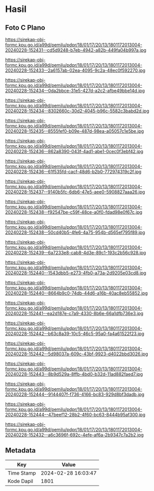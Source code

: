 # Hasil

## Foto C Plano

https://sirekap-obj-formc.kpu.go.id/a99d/pemilu/pdpr/18/01/17/20/13/1801172013004-20240228-152431--cd5d9248-b7eb-4942-a82b-449fa04b997a.jpg

https://sirekap-obj-formc.kpu.go.id/a99d/pemilu/pdpr/18/01/17/20/13/1801172013004-20240228-152433--2a6157ab-02ea-4095-9c2a-48ec0f592270.jpg

https://sirekap-obj-formc.kpu.go.id/a99d/pemilu/pdpr/18/01/17/20/13/1801172013004-20240228-152434--0da2bbce-31e5-427d-a2c2-afbe49bbe14d.jpg

https://sirekap-obj-formc.kpu.go.id/a99d/pemilu/pdpr/18/01/17/20/13/1801172013004-20240228-152434--8302660c-30d2-4045-b96c-5582c3babd2d.jpg

https://sirekap-obj-formc.kpu.go.id/a99d/pemilu/pdpr/18/01/17/20/13/1801172013004-20240228-152435--8555fef0-b09e-487d-98ea-a05057c1e5be.jpg

https://sirekap-obj-formc.kpu.go.id/a99d/pemilu/pdpr/18/01/17/20/13/1801172013004-20240228-152436--862a8390-043f-4ad1-abe1-0cec0f3ebf42.jpg

https://sirekap-obj-formc.kpu.go.id/a99d/pemilu/pdpr/18/01/17/20/13/1801172013004-20240228-152436--61f535fd-cacf-48d6-b2b0-772974319c2f.jpg

https://sirekap-obj-formc.kpu.go.id/a99d/pemilu/pdpr/18/01/17/20/13/1801172013004-20240228-152437--9140b5fc-6db6-47e5-aee0-5908827aaa26.jpg

https://sirekap-obj-formc.kpu.go.id/a99d/pemilu/pdpr/18/01/17/20/13/1801172013004-20240228-152438--f92547be-c59f-48ce-a0f0-fdad98e0f67c.jpg

https://sirekap-obj-formc.kpu.go.id/a99d/pemilu/pdpr/18/01/17/20/13/1801172013004-20240228-152438--50cd40b5-4fe6-4a75-954b-d565ef795f89.jpg

https://sirekap-obj-formc.kpu.go.id/a99d/pemilu/pdpr/18/01/17/20/13/1801172013004-20240228-152439--6a7233e8-cab8-4d3e-89c1-193c2b56c928.jpg

https://sirekap-obj-formc.kpu.go.id/a99d/pemilu/pdpr/18/01/17/20/13/1801172013004-20240228-152440--1543dbb5-e273-4fb0-a73a-2d9205e03cd8.jpg

https://sirekap-obj-formc.kpu.go.id/a99d/pemilu/pdpr/18/01/17/20/13/1801172013004-20240228-152440--8664b9c0-74db-44d6-a16b-40ac8eb55852.jpg

https://sirekap-obj-formc.kpu.go.id/a99d/pemilu/pdpr/18/01/17/20/13/1801172013004-20240228-152441--ea2d187e-c7a9-4330-8b6e-66a1dfb736e3.jpg

https://sirekap-obj-formc.kpu.go.id/a99d/pemilu/pdpr/18/01/17/20/13/1801172013004-20240228-152442--b63c8a39-10c5-46c5-95a0-fa4a61522f23.jpg

https://sirekap-obj-formc.kpu.go.id/a99d/pemilu/pdpr/18/01/17/20/13/1801172013004-20240228-152442--5d98037a-609c-43bf-9923-d4022bbd3026.jpg

https://sirekap-obj-formc.kpu.go.id/a99d/pemilu/pdpr/18/01/17/20/13/1801172013004-20240228-152443--8b9d529a-8ffb-4bd0-b32d-11ad882faed7.jpg

https://sirekap-obj-formc.kpu.go.id/a99d/pemilu/pdpr/18/01/17/20/13/1801172013004-20240228-152444--9144407f-f736-4166-bc83-929d8bf3dadb.jpg

https://sirekap-obj-formc.kpu.go.id/a99d/pemilu/pdpr/18/01/17/20/13/1801172013004-20240228-152444--47beef12-28b2-4f60-bc63-8444b95af300.jpg

https://sirekap-obj-formc.kpu.go.id/a99d/pemilu/pdpr/18/01/17/20/13/1801172013004-20240228-152432--a6c3696f-692c-4efe-af6a-2b9347c7a2b2.jpg


## Metadata

| Key        | Value               |
| ---------- | ------------------- |
| Time Stamp | 2024-02-28 16:03:47 |
| Kode Dapil | 1801                |



